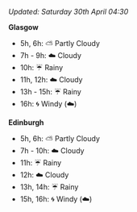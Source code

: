 *Updated: Saturday 30th April 04:30*

**Glasgow**

* 5h, 6h: :partly_sunny: Partly Cloudy
* 7h - 9h: :cloud: Cloudy
* 10h: :umbrella: Rainy
* 11h, 12h: :cloud: Cloudy
* 13h - 15h: :umbrella: Rainy
* 16h: :cyclone: Windy (:cloud:)

**Edinburgh**

* 5h, 6h: :partly_sunny: Partly Cloudy
* 7h - 10h: :cloud: Cloudy
* 11h: :umbrella: Rainy
* 12h: :cloud: Cloudy
* 13h, 14h: :umbrella: Rainy
* 15h, 16h: :cyclone: Windy (:cloud:)
